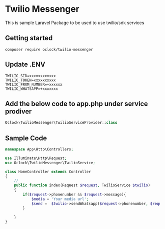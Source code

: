 # Twilio Messenger

This is sample Laravel Package to be used to use twilio/sdk services

## Getting started

`composer require oclock/twilio-messenger`

## Update .ENV 
```env
TWILIO_SID=xxxxxxxxxxxx
TWILIO_TOKEN=xxxxxxxxxx
TWILIO_FROM_NUMBER=+xxxxxx
TWILIO_WHATSAPP=+xxxxxxx
```

## Add the below code to app.php under service prodiver

```php
Oclock\TwilioMessenger\TwilioServiceProvider::class
```

## Sample Code
```php
namespace App\Http\Controllers; 

use Illuminate\Http\Request; 
use Oclock\TwilioMessenger\TwilioService; 

class HomeController extends Controller 
{
    //
    public function index(Request $request, TwilioService $twilio)
    {
        if($request->phonenumber && $request->message){
            $media = 'Your media url';
            $send =  $twilio->sendWhatsapp($request->phonenumber, $request->message, $media);
        }
        
    }
}
```

